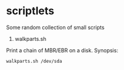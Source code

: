 scriptlets
==========

Some random collection of small scripts

1. walkparts.sh

Print a chain of MBR/EBR on a disk. Synopsis:

	walkparts.sh /dev/sda
